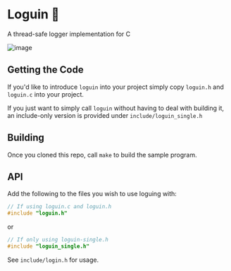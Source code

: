 # Loguin 🐧

A thread-safe logger implementation for C

![image](https://user-images.githubusercontent.com/13544676/82748221-28c4f980-9d55-11ea-841c-e287f17b4997.png)

## Getting the Code

If you'd like to introduce `loguin` into your project simply copy `loguin.h` and `loguin.c` into your project.

If you just want to simply call `loguin` without having to deal with building it, an include-only version is provided under `include/loguin_single.h`

## Building

Once you cloned this repo, call `make` to build the sample program.

## API

Add the following to the files you wish to use loguing with:

```c
// If using loguin.c and loguin.h
#include "loguin.h"
```

or

```c
// If only using loguin-single.h
#include "loguin_single.h"
```
See `include/login.h` for usage.

